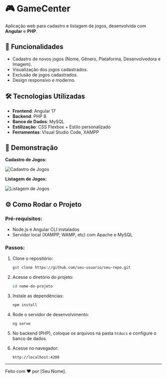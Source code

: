 # 🎮 GameCenter

Aplicação web para cadastro e listagem de jogos, desenvolvida com **Angular** e **PHP**.

## 🚀 Funcionalidades

- Cadastro de novos jogos (Nome, Gênero, Plataforma, Desenvolvedora e Imagem).
- Visualização dos jogos cadastrados.
- Exclusão de jogos cadastrados.
- Design responsivo e moderno.

## 🛠️ Tecnologias Utilizadas

- **Frontend**: Angular 17
- **Backend**: PHP 8
- **Banco de Dados**: MySQL
- **Estilização**: CSS Flexbox + Estilo personalizado
- **Ferramentas**: Visual Studio Code, XAMPP

## 📸 Demonstração

**Cadastro de Jogos:**

![Cadastro de Jogos](coloque-aqui-o-link-ou-upload-da-imagem.gif)

**Listagem de Jogos:**

![Listagem de Jogos](coloque-aqui-o-link-ou-upload-da-imagem.gif)

## ⚙️ Como Rodar o Projeto

### Pré-requisitos:

- Node.js e Angular CLI instalados
- Servidor local (XAMPP, WAMP, etc) com Apache e MySQL

### Passos:

1. Clone o repositório:
    ```bash
    git clone https://github.com/seu-usuario/seu-repo.git
    ```
2. Acesse o diretório do projeto:
    ```bash
    cd nome-do-projeto
    ```
3. Instale as dependências:
    ```bash
    npm install
    ```
4. Rode o servidor de desenvolvimento:
    ```bash
    ng serve
    ```
5. No backend (PHP), coloque os arquivos na pasta `htdocs` e configure o banco de dados.

6. Acesse no navegador:
    ```
    http://localhost:4200
    ```

---

Feito com ❤️ por [Seu Nome].

